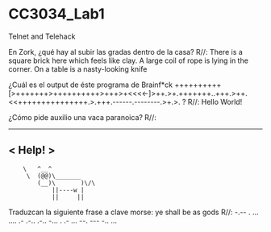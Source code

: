 # CC3034_Lab1
Telnet and Telehack

En Zork, ¿qué hay al subir las gradas dentro de la casa?
R//:
There is a square brick here which feels like clay.
A large coil of rope is lying in the corner.
On a table is a nasty-looking knife 

¿Cuál es el output de éste programa de Brainf*ck
++++++++++[>+++++++>++++++++++>+++>+<<<<-]>++.>+.+++++++..+++.>++.<<+++++++++++++++.>.+++.------.--------.>+.>. ?
R//:
Hello World!

¿Cómo pide auxilio una vaca paranoica?
R//:
 _______
< Help! >
 -------
        \   ^__^
         \  (@@)\_______
            (__)\       )\/\
                ||----w |
                ||     ||


Traduzcan la siguiente frase a clave morse:
ye shall be as gods
R//:
-.-- .  ... .... .- .-.. .-..  -... .  .- ...  --. --- -.. ...



